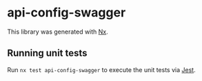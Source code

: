 # api-config-swagger

This library was generated with [Nx](https://nx.dev).

## Running unit tests

Run `nx test api-config-swagger` to execute the unit tests via [Jest](https://jestjs.io).
